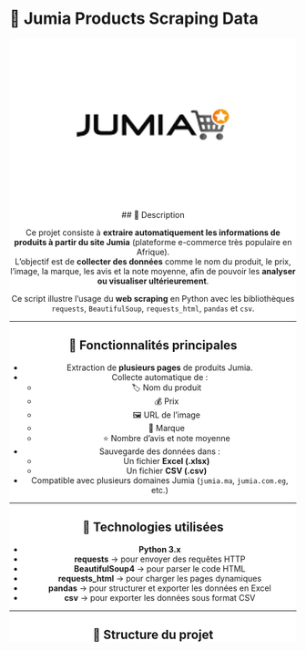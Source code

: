 # 🛒 Jumia Products Scraping Data

<div style="width:100%;text-align: center; background-color:white;"> <img align=middle src="https://github.com/Abdulrahmankhaled11/jumia-scraping/blob/main/photo.png" width="700px" height="300px">
## 📘 Description

Ce projet consiste à **extraire automatiquement les informations de produits à partir du site Jumia** (plateforme e-commerce très populaire en Afrique).  
L’objectif est de **collecter des données** comme le nom du produit, le prix, l’image, la marque, les avis et la note moyenne, afin de pouvoir les **analyser ou visualiser ultérieurement**.

Ce script illustre l’usage du **web scraping** en Python avec les bibliothèques `requests`, `BeautifulSoup`, `requests_html`, `pandas` et `csv`.

---

## 🚀 Fonctionnalités principales

- Extraction de **plusieurs pages** de produits Jumia.  
- Collecte automatique de :
  - 🏷️ Nom du produit  
  - 💰 Prix  
  - 🖼️ URL de l’image  
  - 🏢 Marque  
  - ⭐ Nombre d’avis et note moyenne  
- Sauvegarde des données dans :
  - Un fichier **Excel (.xlsx)**  
  - Un fichier **CSV (.csv)**  
- Compatible avec plusieurs domaines Jumia (`jumia.ma`, `jumia.com.eg`, etc.)

---

## 🧠 Technologies utilisées

- **Python 3.x**
- **requests** → pour envoyer des requêtes HTTP  
- **BeautifulSoup4** → pour parser le code HTML  
- **requests_html** → pour charger les pages dynamiques  
- **pandas** → pour structurer et exporter les données en Excel  
- **csv** → pour exporter les données sous format CSV  

---

## 📂 Structure du projet


